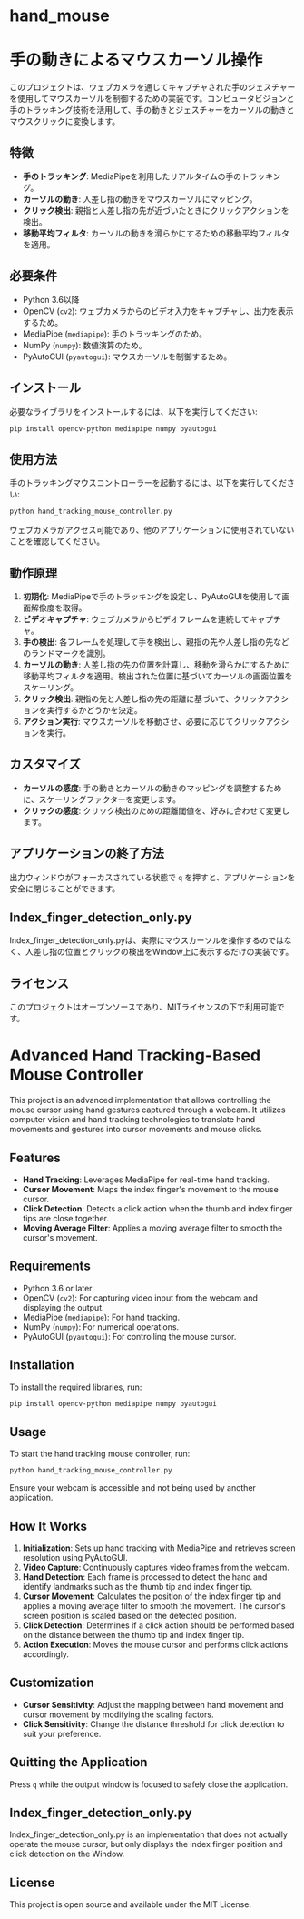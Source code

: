 # hand_mouse



# 手の動きによるマウスカーソル操作

このプロジェクトは、ウェブカメラを通じてキャプチャされた手のジェスチャーを使用してマウスカーソルを制御するための実装です。コンピュータビジョンと手のトラッキング技術を活用して、手の動きとジェスチャーをカーソルの動きとマウスクリックに変換します。

## 特徴

- **手のトラッキング**: MediaPipeを利用したリアルタイムの手のトラッキング。
- **カーソルの動き**: 人差し指の動きをマウスカーソルにマッピング。
- **クリック検出**: 親指と人差し指の先が近づいたときにクリックアクションを検出。
- **移動平均フィルタ**: カーソルの動きを滑らかにするための移動平均フィルタを適用。

## 必要条件

- Python 3.6以降
- OpenCV (`cv2`): ウェブカメラからのビデオ入力をキャプチャし、出力を表示するため。
- MediaPipe (`mediapipe`): 手のトラッキングのため。
- NumPy (`numpy`): 数値演算のため。
- PyAutoGUI (`pyautogui`): マウスカーソルを制御するため。

## インストール

必要なライブラリをインストールするには、以下を実行してください:

```bash
pip install opencv-python mediapipe numpy pyautogui
```

## 使用方法

手のトラッキングマウスコントローラーを起動するには、以下を実行してください:

```bash
python hand_tracking_mouse_controller.py
```

ウェブカメラがアクセス可能であり、他のアプリケーションに使用されていないことを確認してください。

## 動作原理

1. **初期化**: MediaPipeで手のトラッキングを設定し、PyAutoGUIを使用して画面解像度を取得。
2. **ビデオキャプチャ**: ウェブカメラからビデオフレームを連続してキャプチャ。
3. **手の検出**: 各フレームを処理して手を検出し、親指の先や人差し指の先などのランドマークを識別。
4. **カーソルの動き**: 人差し指の先の位置を計算し、移動を滑らかにするために移動平均フィルタを適用。検出された位置に基づいてカーソルの画面位置をスケーリング。
5. **クリック検出**: 親指の先と人差し指の先の距離に基づいて、クリックアクションを実行するかどうかを決定。
6. **アクション実行**: マウスカーソルを移動させ、必要に応じてクリックアクションを実行。

## カスタマイズ

- **カーソルの感度**: 手の動きとカーソルの動きのマッピングを調整するために、スケーリングファクターを変更します。
- **クリックの感度**: クリック検出のための距離閾値を、好みに合わせて変更します。

## アプリケーションの終了方法

出力ウィンドウがフォーカスされている状態で `q` を押すと、アプリケーションを安全に閉じることができます。

## Index_finger_detection_only.py
Index_finger_detection_only.pyは、実際にマウスカーソルを操作するのではなく、人差し指の位置とクリックの検出をWindow上に表示するだけの実装です。

## ライセンス

このプロジェクトはオープンソースであり、MITライセンスの下で利用可能です。


# Advanced Hand Tracking-Based Mouse Controller

This project is an advanced implementation that allows controlling the mouse cursor using hand gestures captured through a webcam. It utilizes computer vision and hand tracking technologies to translate hand movements and gestures into cursor movements and mouse clicks.

## Features

- **Hand Tracking**: Leverages MediaPipe for real-time hand tracking.
- **Cursor Movement**: Maps the index finger's movement to the mouse cursor.
- **Click Detection**: Detects a click action when the thumb and index finger tips are close together.
- **Moving Average Filter**: Applies a moving average filter to smooth the cursor's movement.

## Requirements

- Python 3.6 or later
- OpenCV (`cv2`): For capturing video input from the webcam and displaying the output.
- MediaPipe (`mediapipe`): For hand tracking.
- NumPy (`numpy`): For numerical operations.
- PyAutoGUI (`pyautogui`): For controlling the mouse cursor.

## Installation

To install the required libraries, run:

```bash
pip install opencv-python mediapipe numpy pyautogui
```

## Usage

To start the hand tracking mouse controller, run:

```bash
python hand_tracking_mouse_controller.py
```

Ensure your webcam is accessible and not being used by another application.

## How It Works

1. **Initialization**: Sets up hand tracking with MediaPipe and retrieves screen resolution using PyAutoGUI.
2. **Video Capture**: Continuously captures video frames from the webcam.
3. **Hand Detection**: Each frame is processed to detect the hand and identify landmarks such as the thumb tip and index finger tip.
4. **Cursor Movement**: Calculates the position of the index finger tip and applies a moving average filter to smooth the movement. The cursor's screen position is scaled based on the detected position.
5. **Click Detection**: Determines if a click action should be performed based on the distance between the thumb tip and index finger tip.
6. **Action Execution**: Moves the mouse cursor and performs click actions accordingly.

## Customization

- **Cursor Sensitivity**: Adjust the mapping between hand movement and cursor movement by modifying the scaling factors.
- **Click Sensitivity**: Change the distance threshold for click detection to suit your preference.

## Quitting the Application

Press `q` while the output window is focused to safely close the application.

## Index_finger_detection_only.py
Index_finger_detection_only.py is an implementation that does not actually operate the mouse cursor, but only displays the index finger position and click detection on the Window.

## License

This project is open source and available under the MIT License.
